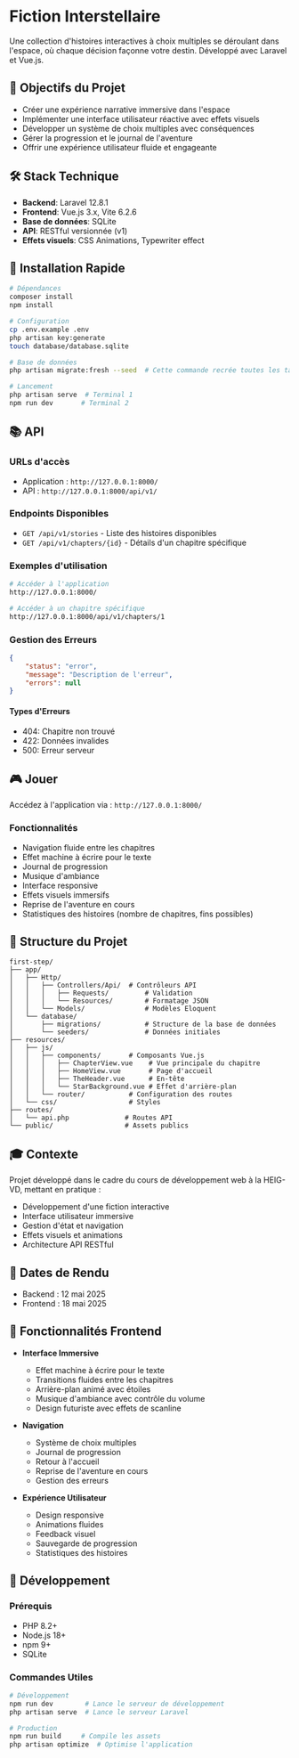 # Fiction Interstellaire

Une collection d'histoires interactives à choix multiples se déroulant dans l'espace, où chaque décision façonne votre destin. Développé avec Laravel et Vue.js.

## 🎯 Objectifs du Projet

- Créer une expérience narrative immersive dans l'espace
- Implémenter une interface utilisateur réactive avec effets visuels
- Développer un système de choix multiples avec conséquences
- Gérer la progression et le journal de l'aventure
- Offrir une expérience utilisateur fluide et engageante

## 🛠️ Stack Technique

- **Backend**: Laravel 12.8.1
- **Frontend**: Vue.js 3.x, Vite 6.2.6
- **Base de données**: SQLite
- **API**: RESTful versionnée (v1)
- **Effets visuels**: CSS Animations, Typewriter effect

## 🚀 Installation Rapide

```bash
# Dépendances
composer install
npm install

# Configuration
cp .env.example .env
php artisan key:generate
touch database/database.sqlite

# Base de données
php artisan migrate:fresh --seed  # Cette commande recrée toutes les tables et insère les données de test

# Lancement
php artisan serve  # Terminal 1
npm run dev       # Terminal 2
```

## 📚 API

### URLs d'accès
- Application : `http://127.0.0.1:8000/`
- API : `http://127.0.0.1:8000/api/v1/`

### Endpoints Disponibles
- `GET /api/v1/stories` - Liste des histoires disponibles
- `GET /api/v1/chapters/{id}` - Détails d'un chapitre spécifique

### Exemples d'utilisation
```bash
# Accéder à l'application
http://127.0.0.1:8000/

# Accéder à un chapitre spécifique
http://127.0.0.1:8000/api/v1/chapters/1
```

### Gestion des Erreurs

```json
{
    "status": "error",
    "message": "Description de l'erreur",
    "errors": null
}
```

#### Types d'Erreurs
- 404: Chapitre non trouvé
- 422: Données invalides
- 500: Erreur serveur

## 🎮 Jouer

Accédez à l'application via : `http://127.0.0.1:8000/`

### Fonctionnalités
- Navigation fluide entre les chapitres
- Effet machine à écrire pour le texte
- Journal de progression
- Musique d'ambiance
- Interface responsive
- Effets visuels immersifs
- Reprise de l'aventure en cours
- Statistiques des histoires (nombre de chapitres, fins possibles)

## 📝 Structure du Projet

```
first-step/
├── app/
│   ├── Http/
│   │   ├── Controllers/Api/  # Contrôleurs API
│   │   │   ├── Requests/         # Validation
│   │   │   └── Resources/        # Formatage JSON
│   │   └── Models/               # Modèles Eloquent
│   └── database/
│       ├── migrations/           # Structure de la base de données
│       └── seeders/              # Données initiales
├── resources/
│   ├── js/
│   │   ├── components/       # Composants Vue.js
│   │   │   ├── ChapterView.vue    # Vue principale du chapitre
│   │   │   ├── HomeView.vue       # Page d'accueil
│   │   │   ├── TheHeader.vue      # En-tête
│   │   │   └── StarBackground.vue # Effet d'arrière-plan
│   │   └── router/           # Configuration des routes
│   └── css/                  # Styles
├── routes/
│   └── api.php              # Routes API
└── public/                  # Assets publics
```

## 🎓 Contexte

Projet développé dans le cadre du cours de développement web à la HEIG-VD, mettant en pratique :
- Développement d'une fiction interactive
- Interface utilisateur immersive
- Gestion d'état et navigation
- Effets visuels et animations
- Architecture API RESTful

## 📅 Dates de Rendu

- Backend : 12 mai 2025
- Frontend : 18 mai 2025

## 🎨 Fonctionnalités Frontend

- **Interface Immersive**
  - Effet machine à écrire pour le texte
  - Transitions fluides entre les chapitres
  - Arrière-plan animé avec étoiles
  - Musique d'ambiance avec contrôle du volume
  - Design futuriste avec effets de scanline

- **Navigation**
  - Système de choix multiples
  - Journal de progression
  - Retour à l'accueil
  - Reprise de l'aventure en cours
  - Gestion des erreurs

- **Expérience Utilisateur**
  - Design responsive
  - Animations fluides
  - Feedback visuel
  - Sauvegarde de progression
  - Statistiques des histoires

## 🔧 Développement

### Prérequis
- PHP 8.2+
- Node.js 18+
- npm 9+
- SQLite

### Commandes Utiles
```bash
# Développement
npm run dev        # Lance le serveur de développement
php artisan serve  # Lance le serveur Laravel

# Production
npm run build     # Compile les assets
php artisan optimize  # Optimise l'application
```